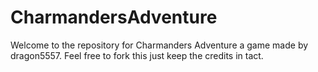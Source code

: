 # CharmandersAdventure

Welcome to the repository for Charmanders Adventure a game made by dragon5557.
Feel free to fork this just keep the credits in tact.
